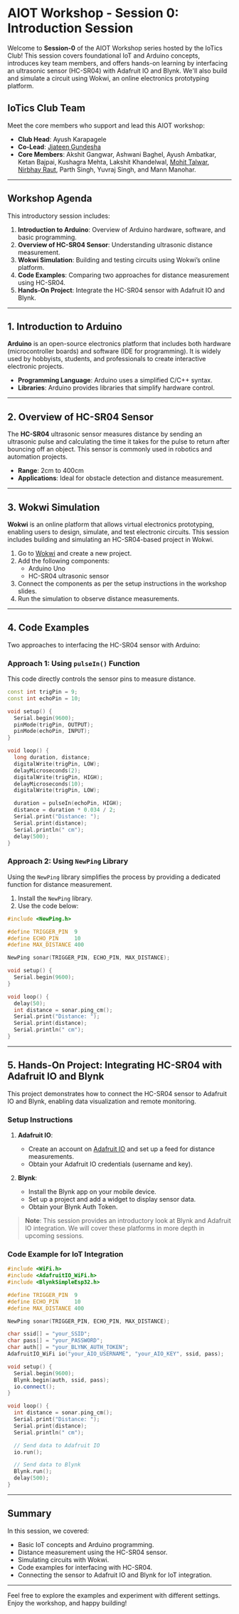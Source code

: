 # AIOT Workshop - Session 0: Introduction Session

Welcome to **Session-0** of the AIOT Workshop series hosted by the IoTics Club! This session covers foundational IoT and Arduino concepts, introduces key team members, and offers hands-on learning by interfacing an ultrasonic sensor (HC-SR04) with Adafruit IO and Blynk. We'll also build and simulate a circuit using Wokwi, an online electronics prototyping platform.

## IoTics Club Team

Meet the core members who support and lead this AIOT workshop:
- **Club Head**: Ayush Karapagele
- **Co-Lead**: [Jjateen Gundesha](https://github.com/Jjateen)
- **Core Members**: Akshit Gangwar, Ashwani Baghel, Ayush Ambatkar, Ketan Bajpai, Kushagra Mehta, Lakshit Khandelwal, [Mohit Talwar](https://github.com/mohittalwar23), [Nirbhay Raut](https://github.com/sorashiro3), Parth Singh, Yuvraj Singh, and Mann Manohar.

---

## Workshop Agenda

This introductory session includes:
1. **Introduction to Arduino**: Overview of Arduino hardware, software, and basic programming.
2. **Overview of HC-SR04 Sensor**: Understanding ultrasonic distance measurement.
3. **Wokwi Simulation**: Building and testing circuits using Wokwi’s online platform.
4. **Code Examples**: Comparing two approaches for distance measurement using HC-SR04.
5. **Hands-On Project**: Integrate the HC-SR04 sensor with Adafruit IO and Blynk.

---

## 1. Introduction to Arduino

**Arduino** is an open-source electronics platform that includes both hardware (microcontroller boards) and software (IDE for programming). It is widely used by hobbyists, students, and professionals to create interactive electronic projects.

- **Programming Language**: Arduino uses a simplified C/C++ syntax.
- **Libraries**: Arduino provides libraries that simplify hardware control.

---

## 2. Overview of HC-SR04 Sensor

The **HC-SR04** ultrasonic sensor measures distance by sending an ultrasonic pulse and calculating the time it takes for the pulse to return after bouncing off an object. This sensor is commonly used in robotics and automation projects.

- **Range**: 2cm to 400cm
- **Applications**: Ideal for obstacle detection and distance measurement.

---

## 3. Wokwi Simulation

**Wokwi** is an online platform that allows virtual electronics prototyping, enabling users to design, simulate, and test electronic circuits. This session includes building and simulating an HC-SR04-based project in Wokwi.

1. Go to [Wokwi](https://wokwi.com/) and create a new project.
2. Add the following components:
   - Arduino Uno
   - HC-SR04 ultrasonic sensor
3. Connect the components as per the setup instructions in the workshop slides.
4. Run the simulation to observe distance measurements.

---

## 4. Code Examples

Two approaches to interfacing the HC-SR04 sensor with Arduino:

### Approach 1: Using `pulseIn()` Function

This code directly controls the sensor pins to measure distance.

```cpp
const int trigPin = 9;
const int echoPin = 10;

void setup() {
  Serial.begin(9600);
  pinMode(trigPin, OUTPUT);
  pinMode(echoPin, INPUT);
}

void loop() {
  long duration, distance;
  digitalWrite(trigPin, LOW);
  delayMicroseconds(2);
  digitalWrite(trigPin, HIGH);
  delayMicroseconds(10);
  digitalWrite(trigPin, LOW);

  duration = pulseIn(echoPin, HIGH);
  distance = duration * 0.034 / 2;
  Serial.print("Distance: ");
  Serial.print(distance);
  Serial.println(" cm");
  delay(500);
}
```

### Approach 2: Using `NewPing` Library

Using the `NewPing` library simplifies the process by providing a dedicated function for distance measurement.

1. Install the `NewPing` library.
2. Use the code below:

```cpp
#include <NewPing.h>

#define TRIGGER_PIN  9
#define ECHO_PIN     10
#define MAX_DISTANCE 400

NewPing sonar(TRIGGER_PIN, ECHO_PIN, MAX_DISTANCE);

void setup() {
  Serial.begin(9600);
}

void loop() {
  delay(50);
  int distance = sonar.ping_cm();
  Serial.print("Distance: ");
  Serial.print(distance);
  Serial.println(" cm");
}
```

---

## 5. Hands-On Project: Integrating HC-SR04 with Adafruit IO and Blynk

This project demonstrates how to connect the HC-SR04 sensor to Adafruit IO and Blynk, enabling data visualization and remote monitoring.

### Setup Instructions

1. **Adafruit IO**: 
   - Create an account on [Adafruit IO](https://io.adafruit.com/) and set up a feed for distance measurements.
   - Obtain your Adafruit IO credentials (username and key).

2. **Blynk**: 
   - Install the Blynk app on your mobile device.
   - Set up a project and add a widget to display sensor data.
   - Obtain your Blynk Auth Token.

> **Note**: This session provides an introductory look at Blynk and Adafruit IO integration. We will cover these platforms in more depth in upcoming sessions.

### Code Example for IoT Integration

```cpp
#include <WiFi.h>
#include <AdafruitIO_WiFi.h>
#include <BlynkSimpleEsp32.h>

#define TRIGGER_PIN  9
#define ECHO_PIN     10
#define MAX_DISTANCE 400

NewPing sonar(TRIGGER_PIN, ECHO_PIN, MAX_DISTANCE);

char ssid[] = "your_SSID";
char pass[] = "your_PASSWORD";
char auth[] = "your_BLYNK_AUTH_TOKEN";
AdafruitIO_WiFi io("your_AIO_USERNAME", "your_AIO_KEY", ssid, pass);

void setup() {
  Serial.begin(9600);
  Blynk.begin(auth, ssid, pass);
  io.connect();
}

void loop() {
  int distance = sonar.ping_cm();
  Serial.print("Distance: ");
  Serial.print(distance);
  Serial.println(" cm");

  // Send data to Adafruit IO
  io.run();

  // Send data to Blynk
  Blynk.run();
  delay(500);
}
```

---

## Summary

In this session, we covered:
- Basic IoT concepts and Arduino programming.
- Distance measurement using the HC-SR04 sensor.
- Simulating circuits with Wokwi.
- Code examples for interfacing with HC-SR04.
- Connecting the sensor to Adafruit IO and Blynk for IoT integration.

---

Feel free to explore the examples and experiment with different settings. Enjoy the workshop, and happy building!
